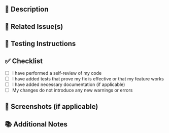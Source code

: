 ## 📝 Description

<!-- Provide a concise summary of the changes introduced by this PR. Explain the rationale behind these changes and any relevant context. -->

## 🔗 Related Issue(s)

<!-- List any related issues or tasks. Use the format: Fixes #123, Closes #456 -->

## 🧪 Testing Instructions

<!-- Describe the steps required to test the changes. Include any setup or configuration needed. -->

## ✅ Checklist

- [ ] I have performed a self-review of my code
- [ ] I have added tests that prove my fix is effective or that my feature works
- [ ] I have added necessary documentation (if applicable)
- [ ] My changes do not introduce any new warnings or errors

## 📸 Screenshots (if applicable)

<!-- Include any relevant screenshots to illustrate the changes -->

## 📚 Additional Notes

<!-- Add any other information or context about the PR here -->
